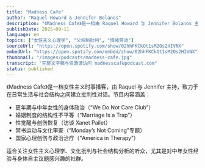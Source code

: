```yaml
---
title: "Madness Cafe"
author: "Raquel Howard & Jennifer Bolanos"
description: "《Madness Cafe》是一档由 Raquel Howard 与 Jennifer Bolanos 主持的女性主义时事评论播客，聚焦政治、健康、文化与女性权利议题。节目风格坦率、亲密且批判性强，内容涵盖更年期、性觉醒、婚姻制度批判、禁书运动、心理创伤与社会结构的交织。主持人常邀请作家、治疗师与活动家共同探讨女性在中年、创伤恢复与社会变革中的经验。Spotify 评分为 5.0（8 条评论），在女性主义播客圈中口碑极佳。"
publishDate: 2025-09-11
language: en
topics: ["女性主义心理学", "父权制批判", "情绪劳动"]
sourceUrl: "https://open.spotify.com/show/02hhFKCkOt1sM2Os2HIVNX"
embedUrl: "https://open.spotify.com/embed/show/02hhFKCkOt1sM2Os2HIVNX"
thumbnail: "/images/podcasts/madness-cafe.jpg"
transcript: "完整文字稿与资源请访问 madnesscafepodcast.com"
status: published
---
```


《Madness Cafe》是一档女性主义时事播客，由 Raquel 与 Jennifer 主持，致力于在日常生活与社会结构之间建立批判性对话。节目内容涵盖：

- 更年期与中年女性的身体政治（“We Do Not Care Club”）
- 婚姻制度的结构性不平等（“Marriage Is a Trap”）
- 性觉醒与创伤恢复（访谈 Xanet Pailet）
- 禁书运动与文化审查（“Monday’s Not Coming”专题）
- 国家心理创伤与政治治疗（“America in Therapy”）

适合关注女性主义心理学、文化批判与社会结构分析的听众，尤其是对中年女性经验与身体自主议题感兴趣的社群。
